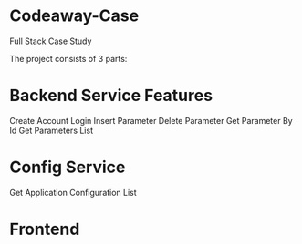 # Codeaway-Case
 Full Stack Case Study

 The project consists of 3 parts:
 
 # Backend Service Features

 Create Account
 Login
 Insert Parameter
 Delete Parameter
 Get Parameter By Id
 Get Parameters List

 # Config Service

 Get Application Configuration List

 # Frontend
 
 

